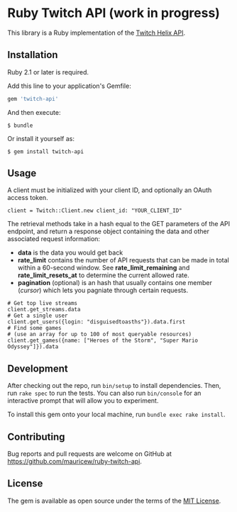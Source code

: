 # Ruby Twitch API (work in progress)

This library is a Ruby implementation of the [Twitch Helix API](https://dev.twitch.tv/docs/api).

## Installation
Ruby 2.1 or later is required.

Add this line to your application's Gemfile:

```ruby
gem 'twitch-api'
```

And then execute:

    $ bundle

Or install it yourself as:

    $ gem install twitch-api

## Usage
A client must be initialized with your client ID, and optionally an OAuth access token.
```
client = Twitch::Client.new client_id: "YOUR_CLIENT_ID"
```
The retrieval methods take in a hash equal to the GET parameters of the API endpoint, and return a response object containing the data and other associated request information:
* **data** is the data you would get back
* **rate_limit** contains the number of API requests that can be made in total within a 60-second window. See **rate_limit_remaining** and  **rate_limit_resets_at** to determine the current allowed rate.
* **pagination** (optional) is an hash that usually contains one member (*cursor*) which lets you pagniate through certain requests.
```
# Get top live streams
client.get_streams.data
# Get a single user
client.get_users({login: "disguisedtoasths"}).data.first
# Find some games
# (use an array for up to 100 of most queryable resources)
client.get_games({name: ["Heroes of the Storm", "Super Mario Odyssey"]}).data
```

## Development

After checking out the repo, run `bin/setup` to install dependencies. Then, run `rake spec` to run the tests. You can also run `bin/console` for an interactive prompt that will allow you to experiment.

To install this gem onto your local machine, run `bundle exec rake install`.

## Contributing

Bug reports and pull requests are welcome on GitHub at https://github.com/mauricew/ruby-twitch-api.

## License

The gem is available as open source under the terms of the [MIT License](https://opensource.org/licenses/MIT).
